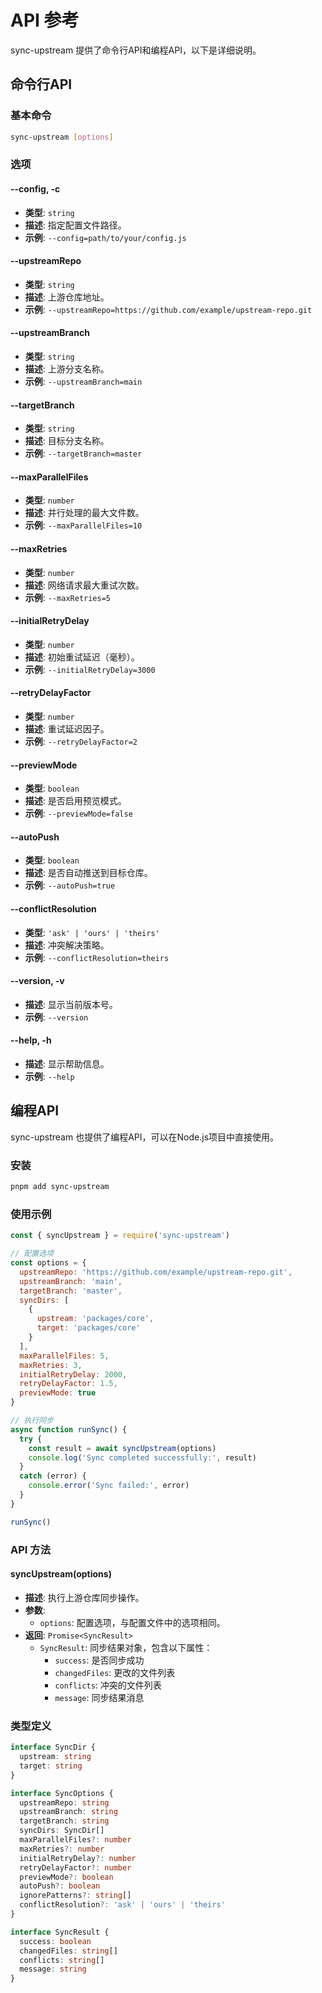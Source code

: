 # API 参考

sync-upstream 提供了命令行API和编程API，以下是详细说明。

## 命令行API

### 基本命令

```bash
sync-upstream [options]
```

### 选项

#### --config, -c

- **类型**: `string`
- **描述**: 指定配置文件路径。
- **示例**: `--config=path/to/your/config.js`

#### --upstreamRepo

- **类型**: `string`
- **描述**: 上游仓库地址。
- **示例**: `--upstreamRepo=https://github.com/example/upstream-repo.git`

#### --upstreamBranch

- **类型**: `string`
- **描述**: 上游分支名称。
- **示例**: `--upstreamBranch=main`

#### --targetBranch

- **类型**: `string`
- **描述**: 目标分支名称。
- **示例**: `--targetBranch=master`

#### --maxParallelFiles

- **类型**: `number`
- **描述**: 并行处理的最大文件数。
- **示例**: `--maxParallelFiles=10`

#### --maxRetries

- **类型**: `number`
- **描述**: 网络请求最大重试次数。
- **示例**: `--maxRetries=5`

#### --initialRetryDelay

- **类型**: `number`
- **描述**: 初始重试延迟（毫秒）。
- **示例**: `--initialRetryDelay=3000`

#### --retryDelayFactor

- **类型**: `number`
- **描述**: 重试延迟因子。
- **示例**: `--retryDelayFactor=2`

#### --previewMode

- **类型**: `boolean`
- **描述**: 是否启用预览模式。
- **示例**: `--previewMode=false`

#### --autoPush

- **类型**: `boolean`
- **描述**: 是否自动推送到目标仓库。
- **示例**: `--autoPush=true`

#### --conflictResolution

- **类型**: `'ask' | 'ours' | 'theirs'`
- **描述**: 冲突解决策略。
- **示例**: `--conflictResolution=theirs`

#### --version, -v

- **描述**: 显示当前版本号。
- **示例**: `--version`

#### --help, -h

- **描述**: 显示帮助信息。
- **示例**: `--help`

## 编程API

sync-upstream 也提供了编程API，可以在Node.js项目中直接使用。

### 安装

```bash
pnpm add sync-upstream
```

### 使用示例

```javascript
const { syncUpstream } = require('sync-upstream')

// 配置选项
const options = {
  upstreamRepo: 'https://github.com/example/upstream-repo.git',
  upstreamBranch: 'main',
  targetBranch: 'master',
  syncDirs: [
    {
      upstream: 'packages/core',
      target: 'packages/core'
    }
  ],
  maxParallelFiles: 5,
  maxRetries: 3,
  initialRetryDelay: 2000,
  retryDelayFactor: 1.5,
  previewMode: true
}

// 执行同步
async function runSync() {
  try {
    const result = await syncUpstream(options)
    console.log('Sync completed successfully:', result)
  }
  catch (error) {
    console.error('Sync failed:', error)
  }
}

runSync()
```

### API 方法

#### syncUpstream(options)

- **描述**: 执行上游仓库同步操作。
- **参数**:
  - `options`: 配置选项，与配置文件中的选项相同。
- **返回**: `Promise<SyncResult>`
  - `SyncResult`: 同步结果对象，包含以下属性：
    - `success`: 是否同步成功
    - `changedFiles`: 更改的文件列表
    - `conflicts`: 冲突的文件列表
    - `message`: 同步结果消息

### 类型定义

```typescript
interface SyncDir {
  upstream: string
  target: string
}

interface SyncOptions {
  upstreamRepo: string
  upstreamBranch: string
  targetBranch: string
  syncDirs: SyncDir[]
  maxParallelFiles?: number
  maxRetries?: number
  initialRetryDelay?: number
  retryDelayFactor?: number
  previewMode?: boolean
  autoPush?: boolean
  ignorePatterns?: string[]
  conflictResolution?: 'ask' | 'ours' | 'theirs'
}

interface SyncResult {
  success: boolean
  changedFiles: string[]
  conflicts: string[]
  message: string
}
```
